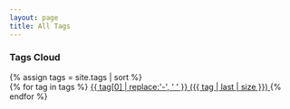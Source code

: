 ```yaml
---
layout: page
title: All Tags
---
```


<h3>Tags Cloud</h3>
{% assign tags = site.tags | sort %}
<div class="tagsblock">
{% for tag in tags %}
 <span class="site-tag">
    <a href="/tags/{{ tag | first | slugify }}/"
        style="font-size: {{ tag | last | size  |  times: 4 | plus: 80  }}%">
            {{ tag[0] | replace:'-', ' ' }} ({{ tag | last | size }})
    </a>
 </span>
{% endfor %}
</div>
